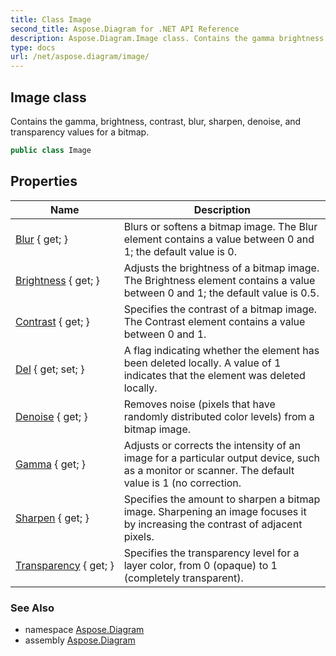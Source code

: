 ```yaml
---
title: Class Image
second_title: Aspose.Diagram for .NET API Reference
description: Aspose.Diagram.Image class. Contains the gamma brightness contrast blur sharpen denoise and transparency values for a bitmap
type: docs
url: /net/aspose.diagram/image/
---
```

## Image class

Contains the gamma, brightness, contrast, blur, sharpen, denoise, and transparency values for a bitmap.

```csharp
public class Image
```

## Properties

| Name | Description |
| --- | --- |
| [Blur](../../aspose.diagram/image/blur/) { get; } | Blurs or softens a bitmap image. The Blur element contains a value between 0 and 1; the default value is 0. |
| [Brightness](../../aspose.diagram/image/brightness/) { get; } | Adjusts the brightness of a bitmap image. The Brightness element contains a value between 0 and 1; the default value is 0.5. |
| [Contrast](../../aspose.diagram/image/contrast/) { get; } | Specifies the contrast of a bitmap image. The Contrast element contains a value between 0 and 1. |
| [Del](../../aspose.diagram/image/del/) { get; set; } | A flag indicating whether the element has been deleted locally. A value of 1 indicates that the element was deleted locally. |
| [Denoise](../../aspose.diagram/image/denoise/) { get; } | Removes noise (pixels that have randomly distributed color levels) from a bitmap image. |
| [Gamma](../../aspose.diagram/image/gamma/) { get; } | Adjusts or corrects the intensity of an image for a particular output device, such as a monitor or scanner. The default value is 1 (no correction. |
| [Sharpen](../../aspose.diagram/image/sharpen/) { get; } | Specifies the amount to sharpen a bitmap image. Sharpening an image focuses it by increasing the contrast of adjacent pixels. |
| [Transparency](../../aspose.diagram/image/transparency/) { get; } | Specifies the transparency level for a layer color, from 0 (opaque) to 1 (completely transparent). |

### See Also

* namespace [Aspose.Diagram](../../aspose.diagram/)
* assembly [Aspose.Diagram](../../)


